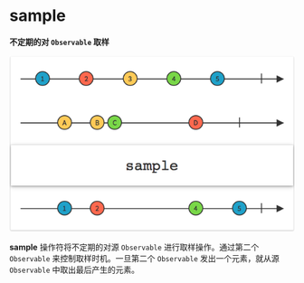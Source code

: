# sample

**不定期的对 `Observable` 取样**

![](../.gitbook/assets/sample.png)

**sample** 操作符将不定期的对源 `Observable` 进行取样操作。通过第二个 `Observable` 来控制取样时机。一旦第二个 `Observable` 发出一个元素，就从源 `Observable` 中取出最后产生的元素。

